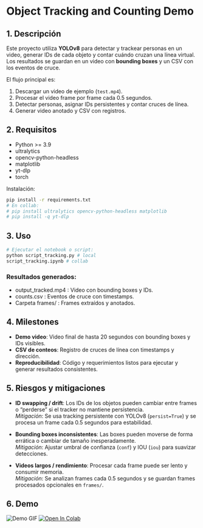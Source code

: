 # Object Tracking and Counting Demo

## 1. Descripción
Este proyecto utiliza **YOLOv8** para detectar y trackear personas en un video, generar IDs de cada objeto y contar cuándo cruzan una línea virtual.  
Los resultados se guardan en un video con **bounding boxes** y un CSV con los eventos de cruce.

El flujo principal es:
1. Descargar un video de ejemplo (`test.mp4`).
2. Procesar el video frame por frame cada 0.5 segundos.
3. Detectar personas, asignar IDs persistentes y contar cruces de línea.
4. Generar video anotado y CSV con registros.

## 2. Requisitos
- Python >= 3.9
- ultralytics
- opencv-python-headless
- matplotlib
- yt-dlp
- torch

Instalación:
```bash
pip install -r requirements.txt
# En collab:
# pip install ultralytics opencv-python-headless matplotlib
# pip install -q yt-dlp
```
## 3. Uso
```bash
# Ejecutar el notebook o script:
python script_tracking.py # local
script_tracking.ipynb # collab
```
### Resultados generados:
- output_tracked.mp4 : Video con bounding boxes y IDs.
- counts.csv : Eventos de cruce con timestamps.
- Carpeta frames/ : Frames extraídos y anotados.

## 4. Milestones
- **Demo video**: Video final de hasta 20 segundos con bounding boxes y IDs visibles.  
- **CSV de conteos**: Registro de cruces de línea con timestamps y dirección.  
- **Reproducibilidad**: Código y requerimientos listos para ejecutar y generar resultados consistentes.  

## 5. Riesgos y mitigaciones
- **ID swapping / drift**: Los IDs de los objetos pueden cambiar entre frames o “perderse” si el tracker no mantiene persistencia.  
  *Mitigación*: Se usa tracking persistente con YOLOv8 (`persist=True`) y se procesa un frame cada 0.5 segundos para estabilidad.  

- **Bounding boxes inconsistentes**: Las boxes pueden moverse de forma errática o cambiar de tamaño inesperadamente.  
  *Mitigación*: Ajustar umbral de confianza (`conf`) y IOU (`iou`) para suavizar detecciones.  

- **Videos largos / rendimiento**: Procesar cada frame puede ser lento y consumir memoria.  
  *Mitigación*: Se analizan frames cada 0.5 segundos y se guardan frames procesados opcionales en `frames/`. 

## 6. Demo
![Demo GIF](./output_tracked.gif)
[![Open In Colab](https://colab.research.google.com/assets/colab-badge.svg)](https://colab.research.google.com/drive/1YvF3nS1_Yyt3dEWt5qHM9p1Yfv8x0dBb?usp=sharing)


